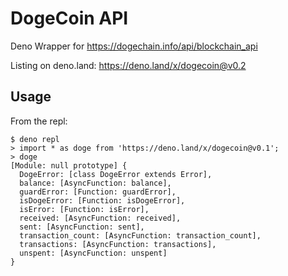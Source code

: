 # DogeCoin API

Deno Wrapper for https://dogechain.info/api/blockchain_api

Listing on deno.land: https://deno.land/x/dogecoin@v0.2

## Usage

From the repl:

```
$ deno repl
> import * as doge from 'https://deno.land/x/dogecoin@v0.1';
> doge
[Module: null prototype] {
  DogeError: [class DogeError extends Error],
  balance: [AsyncFunction: balance],
  guardError: [Function: guardError],
  isDogeError: [Function: isDogeError],
  isError: [Function: isError],
  received: [AsyncFunction: received],
  sent: [AsyncFunction: sent],
  transaction_count: [AsyncFunction: transaction_count],
  transactions: [AsyncFunction: transactions],
  unspent: [AsyncFunction: unspent]
}
```


